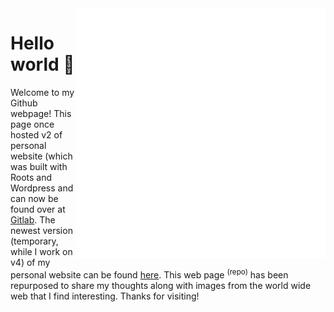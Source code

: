 
<!-- 
<p align="center">
  <img src="https://i.imgur.com/SlpzfG3.gif" alt="Welcome to my site!" />
</p> -->

<img src="https://github.com/coreybruyere/coreybruyere/blob/master/about-header.svg" align="right" width="400" height="400">

# Hello world 👋

Welcome to my Github webpage! This page once hosted v2 of personal website (which was built with Roots and Wordpress and can now be found over at [Gitlab](https://gitlab.com/u/coreybruyere/projects). The newest version (temporary, while I work on v4) of my personal website can be found [here](https://github.com/coreybruyere/coreybruyere-v3). This web page <sup>(repo)</sup> has been repurposed to share my thoughts along with images from the world wide web that I find interesting. Thanks for visiting!


<!-- <div align="center">
	<br>
	<a href="https://github.com/coreybruyere/coreybruyere/blob/master/about-header.svg">
		<img src="https://github.com/coreybruyere/coreybruyere/blob/master/about-header.svg" width="800" height="400">
	</a>
	<br>
</div>-->

